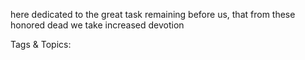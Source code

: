here dedicated to the 
great task remaining 
before us, that from 
these honored dead we 
take increased devotion 

   Tags & Topics:
   